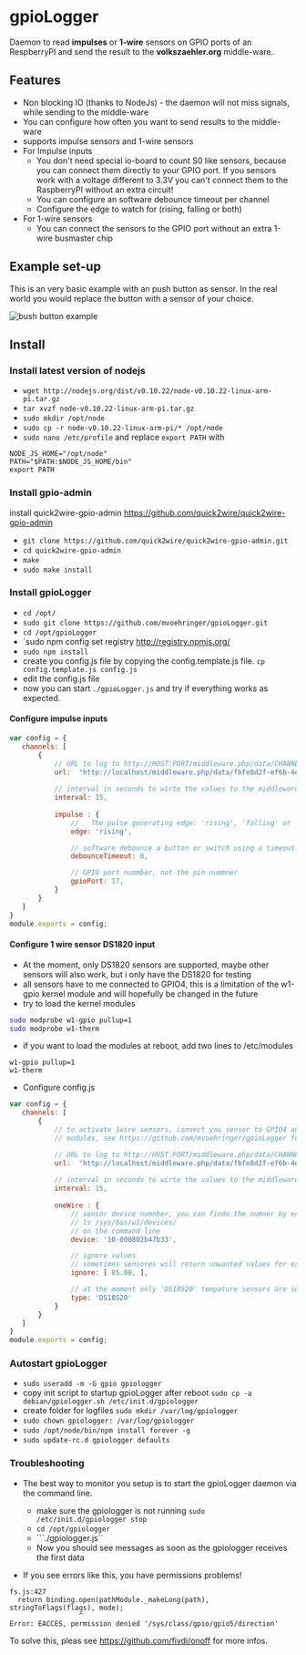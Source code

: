 gpioLogger
==========
Daemon to read **impulses** or **1-wire** sensors on GPIO ports of an RespberryPI and send the result to the **volkszaehler.org** middle-ware.

## Features ##
 * Non blocking IO (thanks to NodeJs) - the daemon will not miss signals, while sending to the middle-ware 
 * You can configure how often you want to send results to the middle-ware
 * supports impulse sensors and 1-wire sensors
 * For Impulse inputs
   * You don't need special io-board to count S0 like sensors, because you can connect them directly to your GPIO port. If you sensors work with a voltage different to 3.3V you can't connect them to the RaspberryPI without an extra circuit! 
   * You can configure an software debounce timeout per channel
   * Configure the edge to watch for (rising, falling or both)
 * For 1-wire sensors
   * You can connect the sensors to the GPIO port without an extra 1-wire busmaster chip 

## Example set-up ##
This is an very basic example with an push button as sensor. In the real world you would replace the button with a sensor of your choice. 

![bush button example](https://raw.github.com/mvoehringer/gpioLogger/master/example/pushbutton.png)

## Install ##
### Install latest version of nodejs ###
  * `wget http://nodejs.org/dist/v0.10.22/node-v0.10.22-linux-arm-pi.tar.gz`
  * `tar xvzf node-v0.10.22-linux-arm-pi.tar.gz`
  * `sudo mkdir /opt/node`
  * `sudo cp -r node-v0.10.22-linux-arm-pi/* /opt/node`
  * `sudo nano /etc/profile` and replace ```export PATH``` with

```
NODE_JS_HOME="/opt/node"
PATH="$PATH:$NODE_JS_HOME/bin"
export PATH
```

### Install gpio-admin ###
 install quick2wire-gpio-admin https://github.com/quick2wire/quick2wire-gpio-admin
 * `git clone https://github.com/quick2wire/quick2wire-gpio-admin.git` 
 * `cd quick2wire-gpio-admin`
 * `make`
 * `sudo make install`

### Install gpioLogger ###
 * `cd /opt/`
 * `sudo git clone https://github.com/mvoehringer/gpioLogger.git`
 * `cd /opt/gpioLogger`
 * `sudo npm config set registry http://registry.npmjs.org/
 * `sudo npm install`
 * create you config.js file by copying the config.template.js file. `cp config.template.js config.js`
 * edit the config.js file
 * now you can start `./gpioLogger.js` and try if everything works as expected.

#### Configure impulse inputs ####

 ```js
 var config = {
    channels: [
        {
            // URL to log to http://HOST:PORT/middleware.php/data/CHANNELID.json
            url:  "http://localhost/middleware.php/data/fbfe8d2f-ef6b-4ea1-94d0-b9ebaec4545a.json",
            
            // interval in seconds to wirte the values to the middleware 
            interval: 15,
            
            impulse : {
                //   The pulse generating edge: 'rising', 'falling' or 'both'.
                edge: 'rising',

                // software debounce a button or switch using a timeout. Specified in milliseconds
                debounceTimeout: 0, 

                // GPIO port nummber, not the pin nummner
                gpioPort: 17, 
            }
        }
    ]
}
module.exports = config;
 ```

#### Configure 1 wire sensor DS1820 input ####
* At the moment, only DS1820 sensors are supported, maybe other sensors will also work, but i only have the DS1820 for testing
* all sensors have to me connected to GPIO4, this is a limitation of the w1-gpio kernel module and will hopefully be changed in the future
* try to load the kernel modules 
```sh
sudo modprobe w1-gpio pullup=1
sudo modprobe w1-therm
```
* if you want to load the modules at reboot, add two lines to /etc/modules
```
w1-gpio pullup=1
w1-therm
```
* Configure config.js
 ```js
 var config = {
    channels: [
        {
            // to activate 1wire sensors, connect you sensor to GPIO4 and activate the 1wire kernel  
            // modules, see https://github.com/mvoehringer/gpioLogger for more infos

            // URL to log to http://HOST:PORT/middleware.php/data/CHANNELID.json
            url:  "http://localhost/middleware.php/data/fbfe8d2f-ef6b-4ea1-94d0-b9ebaec4545b.json",
            
            // interval in seconds to wirte the values to the middleware 
            interval: 15,
            
            oneWire : {
                // sensor device numnber, you can finde the numner by enter
                // ls /sys/bus/w1/devices/
                // on the command line
                device: '10-000802b47b33',

                // ignore values
                // sometimes sensores will return unwanted values for example while initial
                ignore: [ 85.00, ],

                // at the moment only 'DS18S20' tempature sensors are supported
                type: 'DS18S20'
            }
        }
    ]
}
module.exports = config;
 ```


### Autostart gpioLogger ###
 * `sudo useradd -m -G gpio gpiologger`
 * copy init script to startup gpioLogger after reboot `sudo cp -a debian/gpiologger.sh /etc/init.d/gpiologger`
 * create folder for logfiles `sudo mkdir /var/log/gpiologger`
 * `sudo chown gpiologger: /var/log/gpiologger`
 * `sudo /opt/node/bin/npm install forever -g`
 * `sudo update-rc.d gpiologger defaults`


### Troubleshooting  ###
 * The best way to monitor you setup is to start the gpioLogger daemon via the command line. 
   -  make sure the gpiologger is not running ```sudo /etc/init.d/gpiologger stop```
   -  ```cd /opt/gpiologger```
   -  ```./gpiologger.js``
   -  Now you should see messages as soon as the gpiologger receives the first data

 * If you see errors like this, you have permissions problems!
```
fs.js:427
  return binding.open(pathModule._makeLong(path), stringToFlags(flags), mode);
                 ^
Error: EACCES, permission denied '/sys/class/gpio/gpio5/direction'
```
To solve this, pleas see https://github.com/fivdi/onoff for more infos.